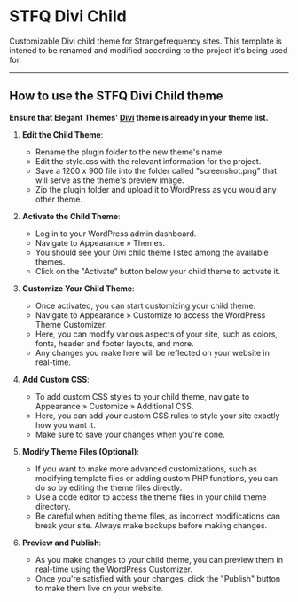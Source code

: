 # STFQ Divi Child
Customizable Divi child theme for Strangefrequency sites. This template is intened to be renamed and modified according to the project it's being used for.

---

## How to use the STFQ Divi Child theme 

**Ensure that Elegant Themes' [Divi](https://www.elegantthemes.com/gallery/divi/) theme is already in your theme list.**

1. **Edit the Child Theme**:
   - Rename the plugin folder to the new theme's name.
   - Edit the style.css with the relevant information for the project.
   - Save a 1200 x 900 file into the folder called "screenshot.png" that will serve as the theme's preview image.
   - Zip the plugin folder and upload it to WordPress as you would any other theme.

2. **Activate the Child Theme**:
   - Log in to your WordPress admin dashboard.
   - Navigate to Appearance » Themes.
   - You should see your Divi child theme listed among the available themes.
   - Click on the "Activate" button below your child theme to activate it.

3. **Customize Your Child Theme**:
   - Once activated, you can start customizing your child theme.
   - Navigate to Appearance » Customize to access the WordPress Theme Customizer.
   - Here, you can modify various aspects of your site, such as colors, fonts, header and footer layouts, and more.
   - Any changes you make here will be reflected on your website in real-time.

4. **Add Custom CSS**:
   - To add custom CSS styles to your child theme, navigate to Appearance » Customize » Additional CSS.
   - Here, you can add your custom CSS rules to style your site exactly how you want it.
   - Make sure to save your changes when you're done.

5. **Modify Theme Files (Optional)**:
   - If you want to make more advanced customizations, such as modifying template files or adding custom PHP functions, you can do so by editing the theme files directly.
   - Use a code editor to access the theme files in your child theme directory.
   - Be careful when editing theme files, as incorrect modifications can break your site. Always make backups before making changes.

6. **Preview and Publish**:
   - As you make changes to your child theme, you can preview them in real-time using the WordPress Customizer.
   - Once you're satisfied with your changes, click the "Publish" button to make them live on your website.
